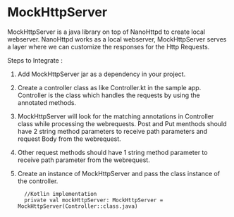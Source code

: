 # MockHttpServer
MockHttpServer is a java library on top of NanoHttpd to create local webserver. NanoHttpd works as a local webserver, MockHttpServer serves a layer where we can customize the responses for the Http Requests.

Steps to Integrate :
1. Add MockHttpServer jar as a dependency in your project.
2. Create a controller class as like Controller.kt in the sample app. Controller is the class which handles the requests by using the annotated methods.
3. MockHttpServer will look for the matching annotations in Controller class while processing the webrequests. Post and Put menthods should have 2 string method parameters to receive path parameters and request Body from the webrequest.
4. Other request methods should have 1 string method parameter to receive path parameter from the webrequest.
5. Create an instance of MockHttpServer and pass the class instance of the controller.
         
         //Kotlin implementation
         private val mockHttpServer: MockHttpServer = MockHttpServer(Controller::class.java)
